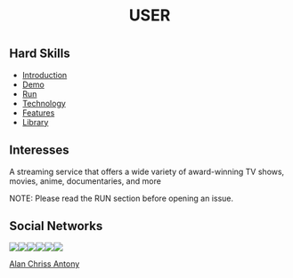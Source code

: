 <h1 align="center">USER<h1/>


## Hard Skills

- [Introduction](#introduction)
- [Demo](#demo)
- [Run](#run)
- [Technology](#technology)
- [Features](#features)
- [Library](#library)

## Interesses

A streaming service that offers a wide variety of award-winning TV shows, movies, anime, documentaries, and more

NOTE: Please read the RUN section before opening an issue.

## Social Networks
  
  

<img src="https://img.shields.io/badge/Gmail-D14836?style=for-the-badge&logo=gmail&logoColor=white"/><img src="https://img.shields.io/badge/Twitter-1DA1F2?style=for-the-badge&logo=twitter&logoColor=white"/><img src="https://img.shields.io/badge/Facebook-1877F2?style=for-the-badge&logo=facebook&logoColor=white"/><img src="https://img.shields.io/badge/LinkedIn-0077B5?style=for-the-badge&logo=linkedin&logoColor=white"/><img src="https://img.shields.io/badge/Instagram-E4405F?style=for-the-badge&logo=instagram&logoColor=white"/><img src="https://img.shields.io/badge/Telegram-2CA5E0?style=for-the-badge&logo=telegram&logoColor=white"/>


  
[Alan Chriss Antony](https://github.com/alanchrissantony)
